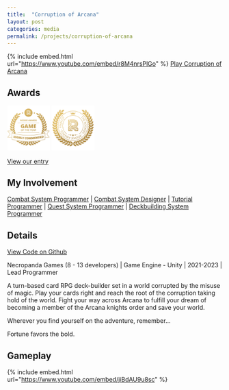```yaml
---
title:  "Corruption of Arcana"
layout: post
categories: media
permalink: /projects/corruption-of-arcana
---
```


{% include embed.html url="https://www.youtube.com/embed/r8M4nrsPlGo" %}
[Play Corruption of Arcana](https://moonsoon-games.itch.io/corruption-of-arcana-reshuffled)

## Awards

<img src="https://raw.githubusercontent.com/andrewscott02/andrewscott02.github.io/master/_posts/Images/rookie-awards-goty-hc.png" width="100"> <img src="https://raw.githubusercontent.com/andrewscott02/andrewscott02.github.io/master/_posts/Images/finalist-rookie-awards.png" width="100">

[View our entry](https://www.therookies.co/entries/24461)

## My Involvement

[Combat System Programmer](https://andrewscott02.github.io/projects/corruption-of-arcana/combatprogramming) | [Combat System Designer](https://andrewscott02.github.io/projects/corruption-of-arcana/combatdesign) | [Tutorial Programmer](https://andrewscott02.github.io/projects/corruption-of-arcana/tutorialprogramming) | [Quest System Programmer](https://andrewscott02.github.io/projects/corruption-of-arcana/questprogramming) | [Deckbuilding System Programmer](https://andrewscott02.github.io/projects/corruption-of-arcana/deckprogramming)

## Details

[View Code on Github](https://github.com/MoonsoonGames/Corruption-of-Arcana)

Necropanda Games (8 - 13 developers) | Game Engine - Unity | 2021-2023 | Lead Programmer

<p>
  A turn-based card RPG deck-builder set in a world corrupted by the misuse of magic. Play your cards right and reach the root of the corruption taking hold of the world. Fight your way across Arcana to fulfill your dream of becoming a member of the Arcana knights order and save your world.
</p>

<p>
  Wherever you find yourself on the adventure, remember...
</p>

<p>
  Fortune favors the bold.
</p>

## Gameplay

{% include embed.html url="https://www.youtube.com/embed/jiBdAU9u8sc" %}

